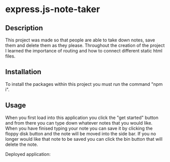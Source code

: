 # express.js-note-taker

## Description

This project was made so that people are able to take down notes, save them and delete them as they please. Throughout the creation of the project I learned the importance of routing and how to connect different static html files.

## Installation

To install the packages within this project you must run the command "npm i".

## Usage

When you first load into this application you click the "get started" button and from there you can type down whatever notes that you would like. When you have finised typing your note you can save it by clicking the floppy disk button and the note will be moved into the side bar. If you no longer would like that note to be saved you can click the bin button that will delete the note.

Deployed application:
